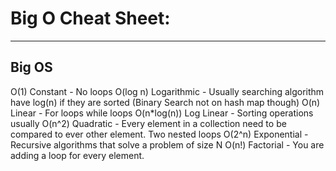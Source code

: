 # Big O Cheat Sheet:
---

## Big OS
O(1) Constant - No loops
O(log n) Logarithmic - Usually searching algorithm have log(n) if they are sorted (Binary Search not on hash map though)
O(n) Linear - For loops while loops
O(n*log(n)) Log Linear - Sorting operations usually
O(n^2) Quadratic - Every element in a collection need to be compared to ever other element. Two nested loops
O(2^n) Exponential - Recursive algorithms that solve a problem of size N
O(n!) Factorial - You are adding a loop for every element.